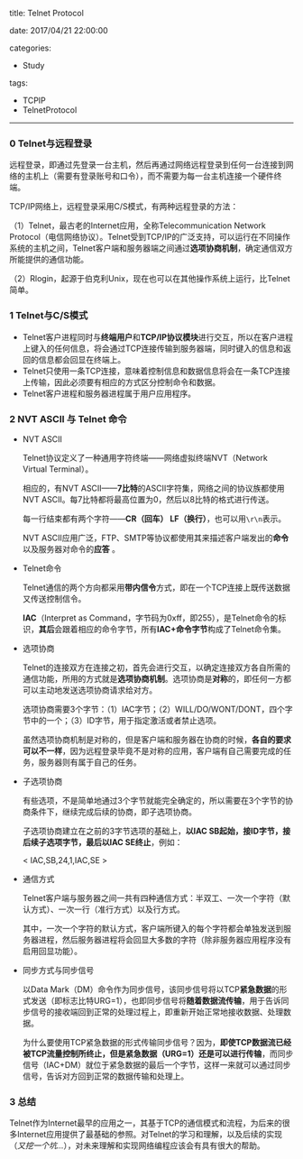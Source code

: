 title: Telnet Protocol

date: 2017/04/21 22:00:00

categories:

- Study

tags:

- TCPIP
- TelnetProtocol

---

### 0  Telnet与远程登录

远程登录，即通过先登录一台主机，然后再通过网络远程登录到任何一台连接到网络的主机上（需要有登录账号和口令），而不需要为每一台主机连接一个硬件终端。

TCP/IP网络上，远程登录采用C/S模式，有两种远程登录的方法：

（1）Telnet，最古老的Internet应用，全称Telecommunication Network Protocol（电信网络协议）。Telnet受到TCP/IP的广泛支持，可以运行在不同操作系统的主机之间，Telnet客户端和服务器端之间通过**选项协商机制**，确定通信双方所能提供的通信功能。

（2）Rlogin，起源于伯克利Unix，现在也可以在其他操作系统上运行，比Telnet简单。

### 1  Telnet与C/S模式

- Telnet客户进程同时与**终端用户**和**TCP/IP协议模块**进行交互，所以在客户进程上键入的任何信息，将会通过TCP连接传输到服务器端，同时键入的信息和返回的信息都会回显在终端上。
- Telnet只使用一条TCP连接，意味着控制信息和数据信息将会在一条TCP连接上传输，因此必须要有相应的方式区分控制命令和数据。
- Telnet客户进程和服务器进程属于用户应用程序。

### 2  NVT ASCII 与 Telnet 命令

- NVT ASCII

  Telnet协议定义了一种通用字符终端——网络虚拟终端NVT（Network Virtual Terminal）。

  相应的，有NVT ASCII——**7比特**的ASCII字符集，网络之间的协议族都使用NVT ASCII。每7比特都将最高位置为0，然后以8比特的格式进行传送。

  每一行结束都有两个字符——**CR（回车） LF（换行）**，也可以用`\r\n`表示。

  NVT ASCII应用广泛，FTP、SMTP等协议都使用其来描述客户端发出的**命令**以及服务器对命令的**应答** 。


- Telnet命令

  Telnet通信的两个方向都采用**带内信令**方式，即在一个TCP连接上既传送数据又传送控制信令。

  **IAC**（Interpret as Command，字节码为0xff，即255），是Telnet命令的标识，**其后**会跟着相应的命令字节，所有**IAC+命令字节**构成了Telnet命令集。


- 选项协商

  Telnet的连接双方在连接之初，首先会进行交互，以确定连接双方各自所需的通信功能，所用的方式就是**选项协商机制**。选项协商是**对称**的，即任何一方都可以主动地发送选项协商请求给对方。

  选项协商需要3个字节：（1）IAC字节；（2）WILL/DO/WONT/DONT，四个字节中的一个；（3）ID字节，用于指定激活或者禁止选项。

  虽然选项协商机制是对称的，但是客户端和服务器在协商的时候，**各自的要求可以不一样**，因为远程登录毕竟不是对称的应用，客户端有自己需要完成的任务，服务器则有属于自己的任务。

- 子选项协商

  有些选项，不是简单地通过3个字节就能完全确定的，所以需要在3个字节的协商条件下，继续完成后续的协商，即子选项协商。

  子选项协商建立在之前的3字节选项的基础上，**以IAC SB起始，接ID字节，接后续子选项字节，最后以IAC SE终止**，例如：

  < IAC,SB,24,1,IAC,SE >

- 通信方式

  Telnet客户端与服务器之间一共有四种通信方式：半双工、一次一个字符（默认方式）、一次一行（准行方式）以及行方式。

  其中，一次一个字符的默认方式，客户端所键入的每个字符都会单独发送到服务器进程，然后服务器进程将会回显大多数的字符（除非服务器应用程序没有启用回显功能）。

- 同步方式与同步信号

  以Data Mark（DM）命令作为同步信号，该同步信号将以TCP**紧急数据**的形式发送（即标志比特URG=1），也即同步信号将**随着数据流传输**，用于告诉同步信号的接收端回到正常的处理过程上，即重新开始正常地接收数据、处理数据。

  为什么要使用TCP紧急数据的形式传输同步信号？因为，**即使TCP数据流已经被TCP流量控制所终止，但是紧急数据（URG=1）还是可以进行传输**，而同步信号（IAC+DM）就位于紧急数据的最后一个字节，这样一来就可以通过同步信号，告诉对方回到正常的数据传输和处理上。

### 3  总结

Telnet作为Internet最早的应用之一，其基于TCP的通信模式和流程，为后来的很多Internet应用提供了最基础的参照。对Telnet的学习和理解，以及后续的实现（*又挖一个坑...*），对未来理解和实现网络编程应该会有具有很大的帮助。







